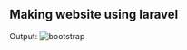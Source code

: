 ## Making website using laravel
Output:
![bootstrap](https://raw.githubusercontent.com/akashbadole/bootstrap-bootwatch/master/home_page.png)
